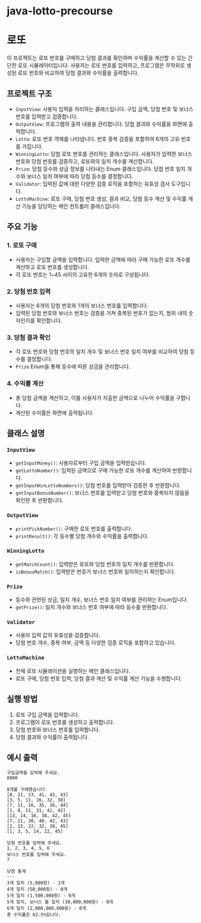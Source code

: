 # java-lotto-precourse

# 로또

이 프로젝트는 로또 번호를 구매하고 당첨 결과를 확인하며 수익률을 계산할 수 있는 간단한 로또 시뮬레이터입니다. 사용자는 로또 번호를 입력하고, 프로그램은 무작위로 생성된 로또 번호와 비교하여 당첨 결과와 수익률을 출력합니다.

## 프로젝트 구조

- `InputView`: 사용자 입력을 처리하는 클래스입니다. 구입 금액, 당첨 번호 및 보너스 번호를 입력받고 검증합니다.
- `OutputView`: 프로그램의 출력 내용을 관리합니다. 당첨 결과와 수익률을 화면에 출력합니다.
- `Lotto`: 로또 번호 객체를 나타냅니다. 번호 중복 검증을 포함하여 6개의 고유 번호를 가집니다.
- `WinningLotto`: 당첨 로또 번호를 관리하는 클래스입니다. 사용자가 입력한 보너스 번호와 당첨 번호를 검증하고, 로또와의 일치 개수를 계산합니다.
- `Prize`: 당첨 등수와 상금 정보를 나타내는 Enum 클래스입니다. 당첨 번호 일치 개수와 보너스 일치 여부에 따라 당첨 등수를 결정합니다.
- `Validator`: 입력된 값에 대한 다양한 검증 로직을 포함하는 유효성 검사 도구입니다.
- `LottoMachine`: 로또 구매, 당첨 번호 생성, 결과 비교, 당첨 등수 계산 및 수익률 계산 기능을 담당하는 메인 컨트롤러 클래스입니다.

## 주요 기능

### 1. 로또 구매
   - 사용자는 구입할 금액을 입력합니다. 입력한 금액에 따라 구매 가능한 로또 개수를 계산하고 로또 번호를 생성합니다.
   - 각 로또 번호는 1~45 사이의 고유한 6개의 숫자로 구성됩니다.

### 2. 당첨 번호 입력
   - 사용자는 6개의 당첨 번호와 1개의 보너스 번호를 입력합니다.
   - 입력된 당첨 번호와 보너스 번호는 검증을 거쳐 중복된 번호가 없는지, 범위 내의 숫자인지를 확인합니다.

### 3. 당첨 결과 확인
   - 각 로또 번호와 당첨 번호의 일치 개수 및 보너스 번호 일치 여부를 비교하여 당첨 등수를 결정합니다.
   - `Prize` Enum을 통해 등수에 따른 상금을 관리합니다.

### 4. 수익률 계산
   - 총 당첨 금액을 계산하고, 이를 사용자가 지출한 금액으로 나누어 수익률을 구합니다.
   - 계산된 수익률은 화면에 출력됩니다.

## 클래스 설명

### `InputView`
- `getInputMoney()`: 사용자로부터 구입 금액을 입력받습니다.
- `getLottoNumber()`: 입력된 금액으로 구매 가능한 로또 개수를 계산하여 반환합니다.
- `getInputWinLottoNumbers()`: 당첨 번호를 입력받아 검증한 후 반환합니다.
- `getInputBonusNumber()`: 보너스 번호를 입력받고 당첨 번호와 중복되지 않음을 확인한 후 반환합니다.

### `OutputView`
- `printPickNumber()`: 구매한 로또 번호를 출력합니다.
- `printResult()`: 각 등수별 당첨 개수와 수익률을 출력합니다.

### `WinningLotto`
- `getMatchCount()`: 입력받은 로또와 당첨 번호의 일치 개수를 반환합니다.
- `isBonusMatch()`: 입력받은 번호가 보너스 번호와 일치하는지 확인합니다.

### `Prize`
- 등수와 관련된 상금, 일치 개수, 보너스 번호 일치 여부를 관리하는 Enum입니다.
- `getPrize()`: 일치 개수와 보너스 번호 여부에 따라 등수를 반환합니다.

### `Validator`
- 사용자 입력 값의 유효성을 검증합니다.
- 당첨 번호 개수, 중복 여부, 금액 등 다양한 검증 로직을 포함하고 있습니다.

### `LottoMachine`
- 전체 로또 시뮬레이션을 실행하는 메인 클래스입니다.
- 로또 구매, 당첨 번호 입력, 당첨 결과 계산 및 수익률 계산 기능을 수행합니다.

## 실행 방법

1. 로또 구입 금액을 입력합니다.
2. 프로그램이 로또 번호를 생성하고 출력합니다.
3. 당첨 번호와 보너스 번호를 입력합니다.
4. 당첨 결과와 수익률이 출력됩니다.

## 예시 출력

```plaintext
구입금액을 입력해 주세요.
8000

8개를 구매했습니다.
[8, 21, 23, 41, 42, 43] 
[3, 5, 11, 16, 32, 38] 
[7, 11, 16, 35, 36, 44] 
[1, 8, 11, 31, 41, 42] 
[13, 14, 16, 38, 42, 45] 
[7, 11, 30, 40, 42, 43] 
[2, 13, 22, 32, 38, 45] 
[1, 3, 5, 14, 22, 45]

당첨 번호를 입력해 주세요.
1, 2, 3, 4, 5, 6
보너스 번호를 입력해 주세요.
7

당첨 통계
---
3개 일치 (5,000원) - 1개
4개 일치 (50,000원) - 0개
5개 일치 (1,500,000원) - 0개
5개 일치, 보너스 볼 일치 (30,000,000원) - 0개
6개 일치 (2,000,000,000원) - 0개
총 수익률은 62.5%입니다.